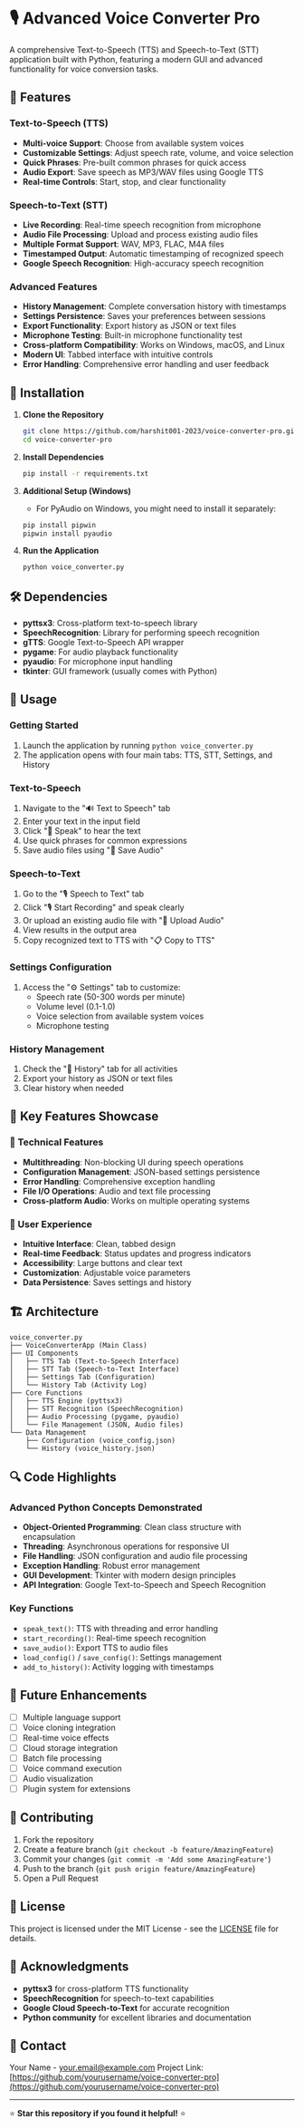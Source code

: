 # 🎙️ Advanced Voice Converter Pro

A comprehensive Text-to-Speech (TTS) and Speech-to-Text (STT) application built with Python, featuring a modern GUI and advanced functionality for voice conversion tasks.

## 🌟 Features

### Text-to-Speech (TTS)
- **Multi-voice Support**: Choose from available system voices
- **Customizable Settings**: Adjust speech rate, volume, and voice selection
- **Quick Phrases**: Pre-built common phrases for quick access
- **Audio Export**: Save speech as MP3/WAV files using Google TTS
- **Real-time Controls**: Start, stop, and clear functionality

### Speech-to-Text (STT)
- **Live Recording**: Real-time speech recognition from microphone
- **Audio File Processing**: Upload and process existing audio files
- **Multiple Format Support**: WAV, MP3, FLAC, M4A files
- **Timestamped Output**: Automatic timestamping of recognized speech
- **Google Speech Recognition**: High-accuracy speech recognition

### Advanced Features
- **History Management**: Complete conversation history with timestamps
- **Settings Persistence**: Saves your preferences between sessions
- **Export Functionality**: Export history as JSON or text files
- **Microphone Testing**: Built-in microphone functionality test
- **Cross-platform Compatibility**: Works on Windows, macOS, and Linux
- **Modern UI**: Tabbed interface with intuitive controls
- **Error Handling**: Comprehensive error handling and user feedback

## 🚀 Installation

1. **Clone the Repository**
   ```bash
   git clone https://github.com/harshit001-2023/voice-converter-pro.git
   cd voice-converter-pro
   ```

2. **Install Dependencies**
   ```bash
   pip install -r requirements.txt
   ```

3. **Additional Setup (Windows)**
   - For PyAudio on Windows, you might need to install it separately:
   ```bash
   pip install pipwin
   pipwin install pyaudio
   ```

4. **Run the Application**
   ```bash
   python voice_converter.py
   ```

## 🛠️ Dependencies

- **pyttsx3**: Cross-platform text-to-speech library
- **SpeechRecognition**: Library for performing speech recognition
- **gTTS**: Google Text-to-Speech API wrapper
- **pygame**: For audio playback functionality
- **pyaudio**: For microphone input handling
- **tkinter**: GUI framework (usually comes with Python)

## 📱 Usage

### Getting Started
1. Launch the application by running `python voice_converter.py`
2. The application opens with four main tabs: TTS, STT, Settings, and History

### Text-to-Speech
1. Navigate to the "🔊 Text to Speech" tab
2. Enter your text in the input field
3. Click "🎤 Speak" to hear the text
4. Use quick phrases for common expressions
5. Save audio files using "💾 Save Audio"

### Speech-to-Text
1. Go to the "🎙️ Speech to Text" tab
2. Click "🎙️ Start Recording" and speak clearly
3. Or upload an existing audio file with "📁 Upload Audio"
4. View results in the output area
5. Copy recognized text to TTS with "📋 Copy to TTS"

### Settings Configuration
1. Access the "⚙️ Settings" tab to customize:
   - Speech rate (50-300 words per minute)
   - Volume level (0.1-1.0)
   - Voice selection from available system voices
   - Microphone testing

### History Management
1. Check the "📝 History" tab for all activities
2. Export your history as JSON or text files
3. Clear history when needed

## 🎯 Key Features Showcase

### 🔧 Technical Features
- **Multithreading**: Non-blocking UI during speech operations
- **Configuration Management**: JSON-based settings persistence
- **Error Handling**: Comprehensive exception handling
- **File I/O Operations**: Audio and text file processing
- **Cross-platform Audio**: Works on multiple operating systems

### 🎨 User Experience
- **Intuitive Interface**: Clean, tabbed design
- **Real-time Feedback**: Status updates and progress indicators
- **Accessibility**: Large buttons and clear text
- **Customization**: Adjustable voice parameters
- **Data Persistence**: Saves settings and history

## 🏗️ Architecture

```
voice_converter.py
├── VoiceConverterApp (Main Class)
├── UI Components
│   ├── TTS Tab (Text-to-Speech Interface)
│   ├── STT Tab (Speech-to-Text Interface)
│   ├── Settings Tab (Configuration)
│   └── History Tab (Activity Log)
├── Core Functions
│   ├── TTS Engine (pyttsx3)
│   ├── STT Recognition (SpeechRecognition)
│   ├── Audio Processing (pygame, pyaudio)
│   └── File Management (JSON, Audio files)
└── Data Management
    ├── Configuration (voice_config.json)
    └── History (voice_history.json)
```

## 🔍 Code Highlights

### Advanced Python Concepts Demonstrated
- **Object-Oriented Programming**: Clean class structure with encapsulation
- **Threading**: Asynchronous operations for responsive UI
- **File Handling**: JSON configuration and audio file processing
- **Exception Handling**: Robust error management
- **GUI Development**: Tkinter with modern design principles
- **API Integration**: Google Text-to-Speech and Speech Recognition

### Key Functions
- `speak_text()`: TTS with threading and error handling
- `start_recording()`: Real-time speech recognition
- `save_audio()`: Export TTS to audio files
- `load_config()` / `save_config()`: Settings management
- `add_to_history()`: Activity logging with timestamps

## 🚀 Future Enhancements

- [ ] Multiple language support
- [ ] Voice cloning integration
- [ ] Real-time voice effects
- [ ] Cloud storage integration
- [ ] Batch file processing
- [ ] Voice command execution
- [ ] Audio visualization
- [ ] Plugin system for extensions

## 🤝 Contributing

1. Fork the repository
2. Create a feature branch (`git checkout -b feature/AmazingFeature`)
3. Commit your changes (`git commit -m 'Add some AmazingFeature'`)
4. Push to the branch (`git push origin feature/AmazingFeature`)
5. Open a Pull Request

## 📝 License

This project is licensed under the MIT License - see the [LICENSE](LICENSE) file for details.

## 🙏 Acknowledgments

- **pyttsx3** for cross-platform TTS functionality
- **SpeechRecognition** for speech-to-text capabilities
- **Google Cloud Speech-to-Text** for accurate recognition
- **Python community** for excellent libraries and documentation

## 📧 Contact

Your Name - your.email@example.com
Project Link: [https://github.com/yourusername/voice-converter-pro](https://github.com/yourusername/voice-converter-pro)

---

⭐ **Star this repository if you found it helpful!** ⭐
   